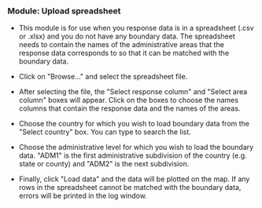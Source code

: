 ### **Module: Upload spreadsheet**

* This module is for use when you response data is in a spreadsheet (.csv or .xlsx) and you do not have any boundary data. The spreadsheet needs to contain the names of the administrative areas that the response data corresponds to so that it can be matched with the boundary data.

* Click on "Browse..." and select the spreadsheet file.

* After selecting the file, the "Select response column" and "Select area column" boxes will appear. Click on the boxes to choose the names columns that contain the response data and the names of the areas.

* Choose the country for which you wish to load boundary data from the "Select country" box. You can type to search the list.
 
* Choose the administrative level for which you wish to load the boundary data. "ADM1" is the first administrative subdivision of the country (e.g. state or county) and "ADM2" is the next subdivision.

* Finally, click "Load data" and the data will be plotted on the map. If any rows in the spreadsheet cannot be matched with the boundary data, errors will be printed in the log window.

